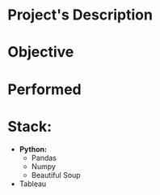 # Project's Description

# Objective

# Performed

# Stack:

* **Python:**
  * Pandas
  * Numpy
  * Beautiful Soup
* Tableau
